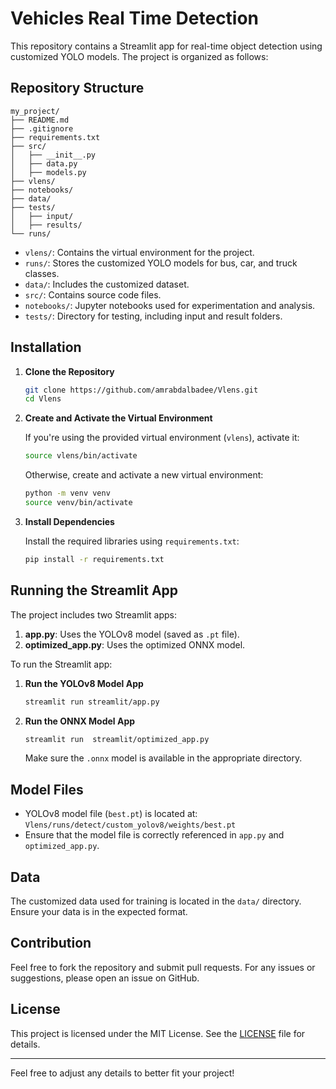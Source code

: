 # Vehicles Real Time Detection

This repository contains a Streamlit app for real-time object detection using customized YOLO models. The project is organized as follows:

## Repository Structure

```
my_project/
├── README.md
├── .gitignore
├── requirements.txt
├── src/
│   ├── __init__.py
│   ├── data.py
│   ├── models.py
├── vlens/
├── notebooks/
├── data/
├── tests/
│   ├── input/
│   ├── results/
└── runs/
```

- `vlens/`: Contains the virtual environment for the project.
- `runs/`: Stores the customized YOLO models for bus, car, and truck classes.
- `data/`: Includes the customized dataset.
- `src/`: Contains source code files.
- `notebooks/`: Jupyter notebooks used for experimentation and analysis.
- `tests/`: Directory for testing, including input and result folders.

## Installation

1. **Clone the Repository**

   ```bash
   git clone https://github.com/amrabdalbadee/Vlens.git
   cd Vlens
   ```

2. **Create and Activate the Virtual Environment**

   If you're using the provided virtual environment (`vlens`), activate it:

   ```bash
   source vlens/bin/activate
   ```

   Otherwise, create and activate a new virtual environment:

   ```bash
   python -m venv venv
   source venv/bin/activate
   ```

3. **Install Dependencies**

   Install the required libraries using `requirements.txt`:

   ```bash
   pip install -r requirements.txt
   ```

## Running the Streamlit App

The project includes two Streamlit apps:

1. **app.py**: Uses the YOLOv8 model (saved as `.pt` file).
2. **optimized_app.py**: Uses the optimized ONNX model.

To run the Streamlit app:

1. **Run the YOLOv8 Model App**

   ```bash
   streamlit run streamlit/app.py
   ```

2. **Run the ONNX Model App**

   ```bash
   streamlit run  streamlit/optimized_app.py
   ```

   Make sure the `.onnx` model is available in the appropriate directory.

## Model Files

- YOLOv8 model file (`best.pt`) is located at: `Vlens/runs/detect/custom_yolov8/weights/best.pt`
- Ensure that the model file is correctly referenced in `app.py` and `optimized_app.py`.

## Data

The customized data used for training is located in the `data/` directory. Ensure your data is in the expected format.

## Contribution

Feel free to fork the repository and submit pull requests. For any issues or suggestions, please open an issue on GitHub.

## License

This project is licensed under the MIT License. See the [LICENSE](LICENSE) file for details.

---

Feel free to adjust any details to better fit your project!
